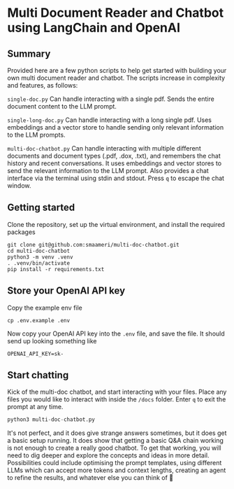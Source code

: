 # Multi Document Reader and Chatbot using LangChain and OpenAI

## Summary
Provided here are a few python scripts to help get started with building your own multi document reader and chatbot.
The scripts increase in complexity and features, as follows:

`single-doc.py` Can handle interacting with a single pdf. Sends the entire document content to the LLM prompt.

`single-long-doc.py` Can handle interacting with a long single pdf. Uses embeddings and a vector store to handle
sending only relevant information to the LLM prompts.

`multi-doc-chatbot.py` Can handle interacting with multiple different documents and document types (.pdf, .dox, .txt), 
and remembers the chat history and recent conversations.
It uses embeddings and vector stores to send the relevant information to the LLM prompt. Also provides a chat interface
via the terminal using stdin and stdout. Press `q` to escape the chat window.


## Getting started


Clone the repository, set up the virtual environment, and install the required packages

```
git clone git@github.com:smaameri/multi-doc-chatbot.git
cd multi-doc-chatbot
python3 -m venv .venv
. .venv/bin/activate
pip install -r requirements.txt
```

## Store your OpenAI API key
Copy the example env file

`cp .env.example .env`

Now copy your OpenAI API key into the `.env` file, and save the file. It should send up looking something like

`OPENAI_API_KEY=sk-`

## Start chatting
Kick of the multi-doc chatbot, and start interacting with your files. Place any files you would like to
interact with inside the `/docs` folder. Enter `q` to exit the prompt at any time.

```python
python3 multi-doc-chatbot.py
```

It's not perfect, and it does give strange answers sometimes, but it does get a basic setup running. It does show 
that getting a basic Q&A chain working is not enough to create a really good chatbot. To get that working, you will
need to dig deeper and explore the concepts and ideas in more detail. Possibilities could include optimising the prompt
templates, using different LLMs which can accept more tokens and context lengths, creating an agent to refine the results,
and whatever else you can think of 🙂
